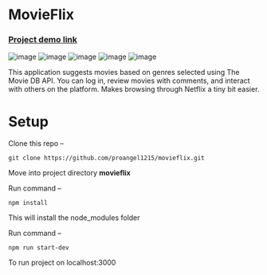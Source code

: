 # MovieFlix
### [Project demo link](https://zen-ride-bc37b1.netlify.app/)
![image](https://github.com/zorgonide/movieflix/assets/48021258/4e493b60-db11-43a7-ae16-f45d3c867870)
![image](https://github.com/zorgonide/movieflix/assets/48021258/ad0ebef0-7207-469b-b29c-0d17495e45da)
![image](https://github.com/zorgonide/movieflix/assets/48021258/82c6e2cd-14f5-4ace-8517-72261bfcbe49)
![image](https://github.com/zorgonide/movieflix/assets/48021258/dec4d1c8-9311-4180-ab64-f6ae7f2dc386)
![image](https://github.com/zorgonide/movieflix/assets/48021258/bf49d489-0123-4143-9b59-6d24f5dc0ba3)

This application suggests movies based on genres selected using The Movie DB API. You can log in, review movies with comments, and interact with others on the platform. Makes browsing through Netflix a tiny bit easier.


# Setup

Clone this repo – 

    git clone https://github.com/proangel1215/movieflix.git

Move into project directory **movieflix**

Run command – 

    npm install

This will install the node_modules folder

Run command – 

    npm run start-dev

To run project on localhost:3000

